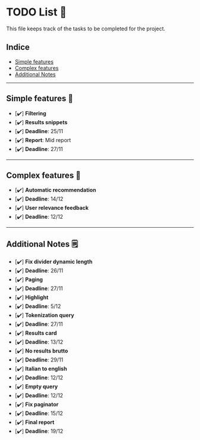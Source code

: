 # TODO List 📝

This file keeps track of the tasks to be completed for the project.

## Indice
- [Simple features](#simple-features)
- [Complex features](#activities-in-course)
- [Additional Notes](#additional-notes)

---

## Simple features 🚀
  - [✔️] **Filtering**
  - [✔️] **Results snippets**
  - [✔️] **Deadline**: 25/11
  - [✔️] **Report**: Mid report
  - [✔️] **Deadline**: 27/11

---

## Complex features 🚀
  - [✔️] **Automatic recommendation**
  - [✔️] **Deadline**: 14/12
  - [✔️] **User relevance feedback**
  - [✔️] **Deadline**: 12/12

---

## Additional Notes 🗒️
  - [✔️] **Fix divider dynamic length**
  - [✔️] **Deadline**: 26/11
  - [✔️] **Paging**
  - [✔️] **Deadline**: 27/11
  - [✔️] **Highlight**
  - [✔️] **Deadline**: 5/12
  - [✔️] **Tokenization query**
  - [✔️] **Deadline**: 27/11
  - [✔️] **Results card**
  - [✔️] **Deadline**: 13/12
  - [✔️] **No results brutto**
  - [✔️] **Deadline**: 29/11
  - [✔️] **Italian to english**
  - [✔️] **Deadline**: 12/12
  - [✔️] **Empty query**
  - [✔️] **Deadline**: 12/12
  - [✔️] **Fix paginator**
  - [✔️] **Deadline**: 15/12
  - [✔️] **Final report**
  - [✔️] **Deadline**: 19/12


